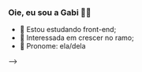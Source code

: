 ### Oie, eu sou a Gabi 👋😄


- 🔭 Estou estudando front-end;
- 🌱 Interessada em crescer no ramo;
- 🤔 Pronome: ela/dela

--> 
